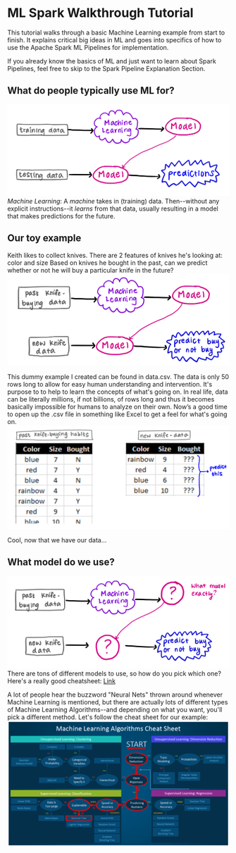 # ML Spark Walkthrough Tutorial
This tutorial walks through a basic Machine Learning example from start to finish. It explains critical big ideas in ML and goes into specifics of how to use the Apache Spark ML Pipelines for implementation. 

If you already know the basics of ML and just want to learn about Spark Pipelines, feel free to skip to the Spark Pipeline Explanation Section. 

## What do people typically use ML for?
![alt text](https://github.com/parmita52/machine-learning-spark-ex/blob/master/images_n/chart1.png "Chart 1")
*Machine Learning*: A *machine* takes in (training) data. Then--without any explicit instructions--it *learns* from that data, usually resulting in a model that makes predictions for the future.

## Our toy example
Keith likes to collect knives. There are 2 features of knives he's looking at: color and size
Based on knives he bought in the past, can we predict whether or not he will buy a particular knife in the future?
![alt text](https://github.com/parmita52/machine-learning-spark-ex/blob/master/images_n/chart2.png "Chart 2")

This dummy example I created can be found in data.csv. The data is only 50 rows long to allow for easy human understanding and intervention. It's purpose to to help to learn the concepts of what's going on. In real life, data can be literally millions, if not billions, of rows long and thus it becomes basically impossible for humans to analyze on their own. 
Now’s a good time to open up the .csv file in something like Excel to get a feel for what's going on.
![alt text](https://github.com/parmita52/machine-learning-spark-ex/blob/master/images_n/goal2.png "Goal")

Cool, now that we have our data...

## What model do we use?
![alt text](https://github.com/parmita52/machine-learning-spark-ex/blob/master/images_n/chart3.png "Chart 3")
There are tons of different models to use, so how do you pick which one? Here's a really good cheatsheet:
[Link](https://blogs.sas.com/content/subconsciousmusings/2017/04/12/machine-learning-algorithm-use/ "SAS ML Algo Cheat Sheet")

A lot of people hear the buzzword "Neural Nets" thrown around whenever Machine Learning is mentioned, but there are actually lots of different types of Machine Learning Algorithms--and depending on what you want, you'll pick a different method. 
Let's follow the cheat sheet for our example:
![alt text](https://github.com/parmita52/machine-learning-spark-ex/blob/master/images_n/cheatsheet.png "Cheat Sheet")

